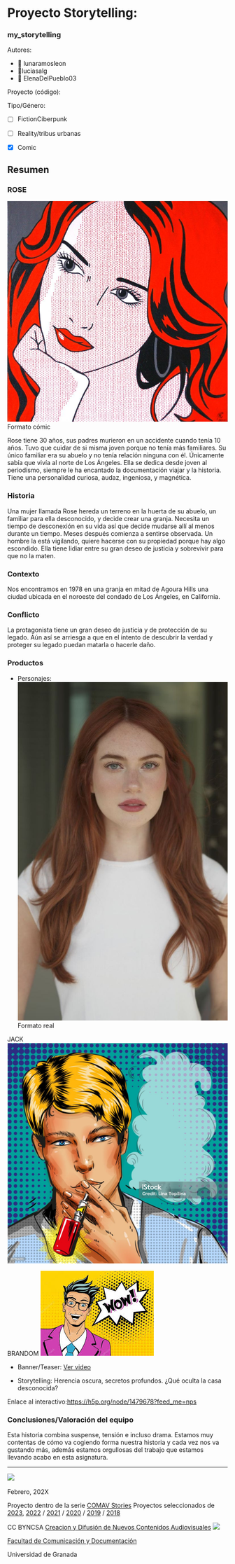 
# Proyecto Storytelling: 
### my_storytelling


Autores:  
<!---
Incluir lista de personas del grupo 
Se puede añadir enlace a página personal de github o lo que se quiera...(optativo)
-->

- :woman: lunaramosleon
- :woman:luciasalg
- :woman: ElenaDelPueblo03

Proyecto (código): 

Tipo/Género:  
- [ ] FictionCiberpunk  
- [ ] Reality/tribus urbanas  
- [x] Comic



## Resumen


### ROSE

![Formato cómic](https://github.com/luciasalg/my_storytelling/blob/main/1dbac7375523da5b9705e37fb2e4cba3.jpg)  Formato cómic 

Rose tiene 30 años, sus padres murieron en un accidente cuando tenía 10 años. Tuvo que cuidar de si misma joven porque no tenía más familiares. Su único familiar era su abuelo y no tenía relación ninguna con él. Únicamente sabía que vivía al norte de Los Ángeles. Ella se dedica desde joven al periodismo, siempre le ha encantado la documentación viajar y la historia. Tiene una personalidad curiosa, audaz, ingeniosa, y magnética. 
 

### Historia
Una mujer llamada Rose hereda un terreno en la huerta de su abuelo, un familiar para ella desconocido, y decide crear una granja. Necesita un tiempo de desconexión en su vida así que decide mudarse allí al menos durante un tiempo. Meses después comienza a sentirse observada. Un hombre la está vigilando, quiere hacerse con su propiedad porque hay algo escondido. Ella tiene lidiar entre su gran deseo de justicia y sobrevivir para que no la maten. 

### Contexto
Nos encontramos en 1978 en una granja en mitad de Agoura Hills una ciudad ubicada en el noroeste del condado de Los Ángeles, en California. 

### Conflicto 
La protagonista tiene un gran deseo de justicia y de protección de su legado. Aún así se arriesga a que en el intento de descubrir la verdad y proteger su legado puedan matarla o hacerle daño.


### Productos

- Personajes:  ![Formato real](newyorkmnetwork.jpeg) Formato real

JACK ![Formato real](istockphoto-857966254-1024x1024.jpg) 

BRANDOM  ![Formato real](image.png) 


- Banner/Teaser: [Ver video](https://youtu.be/L1FY5TMMoas)



- Storytelling: Herencia oscura, secretos profundos. ¿Qué oculta la casa desconocida?

Enlace al interactivo:https://h5p.org/node/1479678?feed_me=nps




### Conclusiones/Valoración del equipo
Esta historia combina suspense, tensión e incluso drama. Estamos muy contentas de cómo va cogiendo forma nuestra historia y cada vez nos va gustando más, además estamos orgullosas del trabajo que estamos llevando acabo en esta asignatura. 

------
![](https://upload.wikimedia.org/wikipedia/commons/thumb/6/62/CC-BY-SA-Andere_Wikis_%28v%29.svg/200px-CC-BY-SA-Andere_Wikis_%28v%29.svg.png)




<!---
Lista completa de emojis de markDown - https://gist.github.com/rxaviers/7360908) 
-->



Febrero, 202X

Proyecto dentro de la serie [COMAV Stories](https://github.com/mgea/storytelling/blob/master/What_is_a_digital_storytelling.md) 
Proyectos seleccionados de [2023](https://github.com/mgea/storytelling/tree/master/2023), [2022](https://github.com/mgea/storytelling/blob/master/2022/readme.md) / [2021](https://github.com/mgea/storytelling/blob/master/2021/readme.md) / [2020](https://github.com/mgea/storytelling/blob/master/2020/readme.md)  / 
[2019](https://github.com/mgea/storytelling/blob/master/2019/readme.md) / [2018](https://github.com/mgea/storytelling/blob/master/2018/readme.md) 

CC BYNCSA  [Creacion y Difusión de Nuevos Contenidos Audiovisuales](http://utopolis.ugr.es/medialab)
<img src="https://mirrors.creativecommons.org/presskit/buttons/88x31/png/by-nc-sa.png"  width="75" > 

[Facultad de Comunicación y Documentación](http://fcd.ugr.es)

Universidad de Granada

